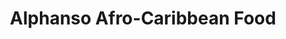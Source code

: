 ---
title: "Alphanso Afro-Caribbean Food"
url: /aldershot/alphanso-afro-caribbean-food/
shop: convenience
---